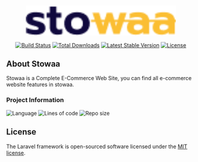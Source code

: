 <p align="center"><a href="https://laravel.com" target="_blank"><img src="public\frontend_assets\images\logo\logo_1x.png" width="400"></a></p>

<p align="center">
<a href="https://travis-ci.org/laravel/framework"><img src="https://travis-ci.org/laravel/framework.svg" alt="Build Status"></a>
<a href="https://packagist.org/packages/laravel/framework"><img src="https://img.shields.io/packagist/dt/laravel/framework" alt="Total Downloads"></a>
<a href="https://packagist.org/packages/laravel/framework"><img src="https://img.shields.io/packagist/v/laravel/framework" alt="Latest Stable Version"></a>
<a href="https://packagist.org/packages/laravel/framework"><img src="https://img.shields.io/packagist/l/laravel/framework" alt="License"></a>
</p>

## About Stowaa

Stowaa is a Complete E-Commerce Web Site, you can find all e-commerce website features in stowaa.
### Project Information
![Language](https://img.shields.io/github/languages/count/Sujon-Ahmed/stowaa?style=flat-square)
![Lines of code](https://img.shields.io/tokei/lines/github/Sujon-Ahmed/stowaa?label=total%20lines%20of%20code&style=flat-square)
![Repo size](https://img.shields.io/github/repo-size/Sujon-Ahmed/stowaa?style=flat-square)
## License

The Laravel framework is open-sourced software licensed under the [MIT license](https://opensource.org/licenses/MIT).
